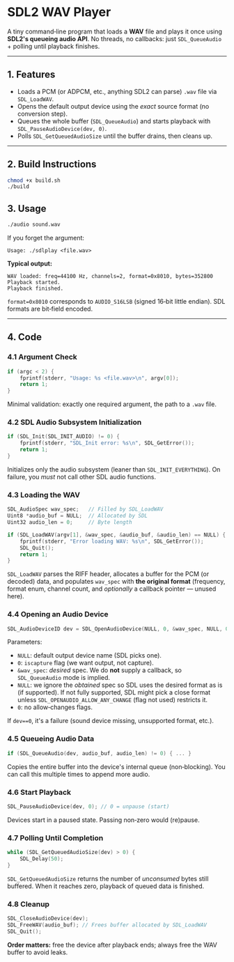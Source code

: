 # SDL2 WAV Player

A tiny command‑line program that loads a **WAV** file and plays it once using **SDL2's queueing audio API**. No threads, no callbacks: just `SDL_QueueAudio` + polling until playback finishes.

---

## 1. Features

* Loads a PCM (or ADPCM, etc., anything SDL2 can parse) `.wav` file via `SDL_LoadWAV`.
* Opens the default output device using the *exact* source format (no conversion step).
* Queues the whole buffer (`SDL_QueueAudio`) and starts playback with `SDL_PauseAudioDevice(dev, 0)`.
* Polls `SDL_GetQueuedAudioSize` until the buffer drains, then cleans up.

---

## 2. Build Instructions

```bash
chmod +x build.sh
./build
```

## 3. Usage

```bash
./audio sound.wav
```

If you forget the argument:

```
Usage: ./sdlplay <file.wav>
```

**Typical output:**

```
WAV loaded: freq=44100 Hz, channels=2, format=0x8010, bytes=352800
Playback started.
Playback finished.
```

`format=0x8010` corresponds to `AUDIO_S16LSB` (signed 16‑bit little endian). SDL formats are bit‑field encoded.

---

## 4. Code

### 4.1 Argument Check

```c
if (argc < 2) {
    fprintf(stderr, "Usage: %s <file.wav>\n", argv[0]);
    return 1;
}
```

Minimal validation: exactly one required argument, the path to a `.wav` file.

### 4.2 SDL Audio Subsystem Initialization

```c
if (SDL_Init(SDL_INIT_AUDIO) != 0) {
    fprintf(stderr, "SDL_Init error: %s\n", SDL_GetError());
    return 1;
}
```

Initializes only the audio subsystem (leaner than `SDL_INIT_EVERYTHING`). On failure, you *must* not call other SDL audio functions.

### 4.3 Loading the WAV

```c
SDL_AudioSpec wav_spec;   // Filled by SDL_LoadWAV
Uint8 *audio_buf = NULL;  // Allocated by SDL
Uint32 audio_len = 0;     // Byte length

if (SDL_LoadWAV(argv[1], &wav_spec, &audio_buf, &audio_len) == NULL) {
    fprintf(stderr, "Error loading WAV: %s\n", SDL_GetError());
    SDL_Quit();
    return 1;
}
```

`SDL_LoadWAV` parses the RIFF header, allocates a buffer for the PCM (or decoded) data, and populates `wav_spec` with **the original format** (frequency, format enum, channel count, and *optionally* a callback pointer — unused here).

### 4.4 Opening an Audio Device

```c
SDL_AudioDeviceID dev = SDL_OpenAudioDevice(NULL, 0, &wav_spec, NULL, 0);
```

Parameters:

* `NULL`: default output device name (SDL picks one).
* `0`: `iscapture` flag (we want output, not capture).
* `&wav_spec`: *desired* spec. We do **not** supply a callback, so `SDL_QueueAudio` mode is implied.
* `NULL`: we ignore the *obtained* spec so SDL uses the desired format as is (if supported). If not fully supported, SDL might pick a close format unless `SDL_OPENAUDIO_ALLOW_ANY_CHANGE` (flag not used) restricts it.
* `0`: no allow‑changes flags.

If `dev==0`, it's a failure (sound device missing, unsupported format, etc.).

### 4.5 Queueing Audio Data

```c
if (SDL_QueueAudio(dev, audio_buf, audio_len) != 0) { ... }
```

Copies the entire buffer into the device's internal queue (non‑blocking). You can call this multiple times to append more audio.

### 4.6 Start Playback

```c
SDL_PauseAudioDevice(dev, 0); // 0 = unpause (start)
```

Devices start in a paused state. Passing non‑zero would (re)pause.

### 4.7 Polling Until Completion

```c
while (SDL_GetQueuedAudioSize(dev) > 0) {
    SDL_Delay(50);
}
```

`SDL_GetQueuedAudioSize` returns the number of *unconsumed* bytes still buffered. When it reaches zero, playback of queued data is finished.

### 4.8 Cleanup

```c
SDL_CloseAudioDevice(dev);
SDL_FreeWAV(audio_buf); // Frees buffer allocated by SDL_LoadWAV
SDL_Quit();
```

**Order matters:** free the device after playback ends; always free the WAV buffer to avoid leaks.